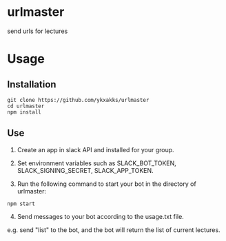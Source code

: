 # urlmaster
send urls for lectures

# Usage

## Installation

```console
git clone https://github.com/ykxakks/urlmaster
cd urlmaster
npm install 
```

## Use

1. Create an app in slack API and installed for your group.

2. Set environment variables such as SLACK_BOT_TOKEN, SLACK_SIGNING_SECRET, SLACK_APP_TOKEN.

3. Run the following command to start your bot in the directory of urlmaster:
```console
npm start
```

4. Send messages to your bot according to the usage.txt file.

e.g. send "list" to the bot, and the bot will return the list of current lectures.
